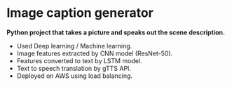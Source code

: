 # Image caption generator
**Python project that takes a picture and speaks out the scene description.**
- Used Deep learning / Machine learning.
- Image features extracted by CNN model (ResNet-50).
- Features converted to text by LSTM model.
- Text to speech translation by gTTS API.
- Deployed on AWS using load balancing.
